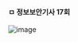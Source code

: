 
#### ㅁ 정보보안기사 17회
![image](https://user-images.githubusercontent.com/62640332/136684771-ce94eb98-d098-4b93-aa07-0237704ce4f9.png)
